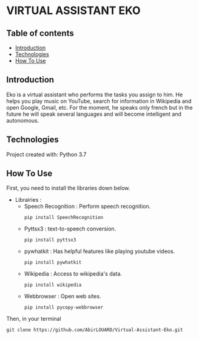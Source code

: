 # VIRTUAL ASSISTANT EKO


## Table of contents

* [Introduction](#introduction)
* [Technologies](#technologies)
* [How To Use](#how-to-use)

## Introduction

Eko is a virtual assistant who performs the tasks you assign to him. 
He helps you play music on YouTube, search for information in 
Wikipedia and open Google, Gmail, etc.
For the moment, he speaks only french but in the future he will speak
several languages and will become intelligent and autonomous.

## Technologies

Project created with:
    Python 3.7

## How To Use

First, you need to install the libraries down below.

   * Librairies :
      - Speech Recognition : Perform speech recognition. 
          ```
          pip install SpeechRecognition
          ```
      - Pyttsx3 : text-to-speech conversion.
          ```
          pip install pyttsx3
          ```
      - pywhatkit : Has helpful features like playing youtube videos.
          ```
          pip install pywhatkit
          ```
      - Wikipedia : Access to wikipedia's data.
          ```
          pip install wikipedia
          ```
      - Webbrowser : Open web sites.     
          ```
          pip install pycopy-webbrowser
          ```


Then, in your terminal 
 ```
git clone https://github.com/AbirLOUARD/Virtual-Assistant-Eko.git
```
